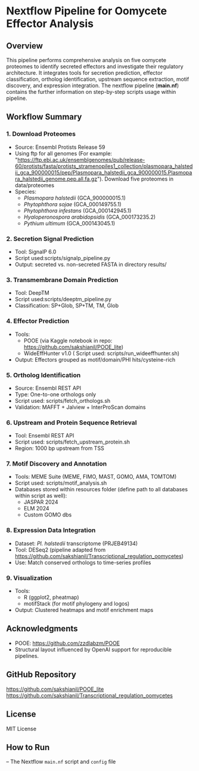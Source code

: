 # Nextflow Pipeline for Oomycete Effector Analysis

## Overview
This pipeline performs comprehensive analysis on five oomycete proteomes to identify secreted effectors and investigate their regulatory architecture. It integrates tools for secretion prediction, effector classification, ortholog identification, upstream sequence extraction, motif discovery, and expression integration. The nextflow pipeline (**main.nf**) contains the further information on step-by-step scripts usage within pipeline. 

## Workflow Summary

### 1. **Download Proteomes**
- Source: Ensembl Protists Release 59
- Using ftp for all genomes (For example:  "https://ftp.ebi.ac.uk/ensemblgenomes/pub/release-60/protists/fasta/protists_stramenopiles1_collection/plasmopara_halstedii_gca_900000015/pep/Plasmopara_halstedii_gca_900000015.Plasmopara_halstedii_genome.pep.all.fa.gz"). Download five proteomes in data/proteomes
- Species:
  - *Plasmopara halstedii* (GCA_900000015.1)
  - *Phytophthora sojae* (GCA_000149755.1)
  - *Phytophthora infestans* (GCA_000142945.1)
  - *Hyaloperonospora arabidopsidis* (GCA_000173235.2)
  - *Pythium ultimum* (GCA_000143045.1)

### 2. **Secretion Signal Prediction**
- Tool: SignalP 6.0 
- Script used:scripts/signalp_pipeline.py 
- Output: secreted vs. non-secreted FASTA in directory results/

### 3. **Transmembrane Domain Prediction**
- Tool: DeepTM
- Script used:scripts/deeptm_pipeline.py
- Classification: SP+Glob, SP+TM, TM, Glob

### 4. **Effector Prediction**
- Tools:
  - POOE (via Kaggle notebook in repo: https://github.com/sakshianil/POOE_lite)
  - WideEffHunter v1.0 ( Script used: scripts/run_wideeffhunter.sh)
- Output: Effectors grouped as motif/domain/PHI hits/cysteine-rich

### 5. **Ortholog Identification**
- Source: Ensembl REST API
- Type: One-to-one orthologs only 
- Script used: scripts/fetch_orthologs.sh
- Validation: MAFFT + Jalview + InterProScan domains

### 6. **Upstream and Protein Sequence Retrieval**
- Tool: Ensembl REST API
- Script used: scripts/fetch_upstream_protein.sh 
- Region: 1000 bp upstream from TSS

### 7. **Motif Discovery and Annotation**
- Tools: MEME Suite (MEME, FIMO, MAST, GOMO, AMA, TOMTOM)
- Script used: scripts/motif_analysis.sh
- Databases stored within resources folder (define path to all databases within script as well):
  - JASPAR 2024
  - ELM 2024
  - Custom GOMO dbs

### 8. **Expression Data Integration**
- Dataset: *Pl. halstedii* transcriptome (PRJEB49134)
- Tool: DESeq2 (pipeline adapted from https://github.com/sakshianil/Transcriptional_regulation_oomycetes)
- Use: Match conserved orthologs to time-series profiles

### 9. **Visualization**
- Tools:
  - R (ggplot2, pheatmap)
  - motifStack (for motif phylogeny and logos)
- Output: Clustered heatmaps and motif enrichment maps

## Acknowledgments
- POOE: https://github.com/zzdlabzm/POOE
- Structural layout influenced by OpenAI support for reproducible pipelines.

## GitHub Repository
https://github.com/sakshianil/POOE_lite
https://github.com/sakshianil/Transcriptional_regulation_oomycetes

## License
MIT License

## How to Run
– The Nextflow `main.nf` script and `config` file 

